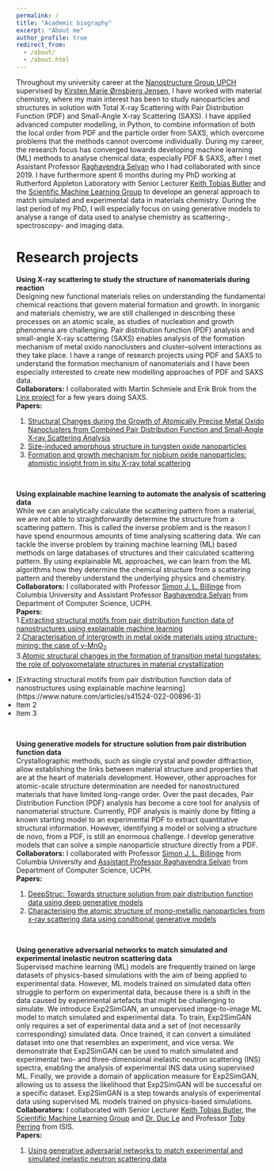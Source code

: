 ```yaml
---
permalink: /
title: "Academic biography"
excerpt: "About me"
author_profile: true
redirect_from: 
  - /about/
  - /about.html
---
```


Throughout my university career at the [Nanostructure Group UPCH](https://nanostructure-cph.com/) supervised by [Kirsten Marie Ørnsbjerg Jensen](https://scholar.google.com/citations?user=0LD11kYAAAAJ&hl=da&oi=ao), I have worked with material chemistry, where my main interest has been to study nanoparticles and structures in solution with Total X-ray Scattering with Pair Distribution Function (PDF) and Small-Angle X-ray Scattering (SAXS). I have applied advanced computer modelling, in Python, to combine information of both the local order from PDF and the particle order from SAXS, which overcome problems that the methods cannot overcome individually. 
During my career, the research focus has converged towards developing machine learning (ML) methods to analyse chemical data; especially PDF & SAXS, after I met Assistant Professor [Raghavendra Selvan](https://raghavian.github.io/) who I had collaborated with since 2019. I have furthermore spent 6 months during my PhD working at Rutherford Appleton Laboratory with Senior Lecturer [Keith Tobias Butler](https://www.sems.qmul.ac.uk/staff/k.butler) and the [Scientific Machine Learning Group](https://www.scd.stfc.ac.uk/Pages/Scientific-Machine-Learning.aspx) to develope an general approach to match simulated and experimental data in materials chemistry.
During the last period of my PhD, I will especially focus on using generative models to analyse a range of data used to analyse chemistry as scattering-, spectroscopy- and imaging data.


Research projects
=======

**Using X-ray scattering to study the structure of nanomaterials during reaction** <br>
Designing new functional materials relies on understanding the fundamental chemical reactions that govern material formation and growth. In inorganic and materials chemistry, we are still challenged in describing these processes on an atomic scale, as studies of nucleation and growth phenomena are challenging. Pair distribution function (PDF) analysis and small-angle X-ray scattering (SAXS) enables analysis of the formation mechanism of metal oxido nanoclusters and cluster–solvent interactions as they take place. 
I have a range of research projects using PDF and SAXS to understand the formation mechanism of nanomaterials and I have been especially interested to create new modelling approaches of PDF and SAXS data. <br>
**Collaborators:** I collaborated with Martin Schmiele and Erik Brok from the [Linx project](https://linxassociation.com/) for a few years doing SAXS. <br>
**Papers:** 
1. [Structural Changes during the Growth of Atomically Precise Metal Oxido Nanoclusters from Combined Pair Distribution Function and Small‐Angle X‐ray Scattering Analysis](https://onlinelibrary.wiley.com/doi/full/10.1002/anie.202103641)
2. [Size-induced amorphous structure in tungsten oxide nanoparticles](https://pubs.rsc.org/en/content/articlelanding/2021/nr/d1nr05991b/unauth)
3. [Formation and growth mechanism for niobium oxide nanoparticles: atomistic insight from in situ X-ray total scattering](https://pubs.rsc.org/en/content/articlehtml/2021/nr/d0nr08299f)

<br>

**Using explainable machine learning to automate the analysis of scattering data** <br>
While we can analytically calculate the scattering pattern from a material, we are not able to straightforwardly determine the structure from a scattering pattern. This is called the inverse problem and is the reason I have spend enourmous amounts of time analysing scattering data. We can tackle the inverse problem by training machine learning (ML) based methods on large databases of structures and their calculated scattering pattern. By using explainable ML approaches, we can learn from the ML algorithms how they determine the chemical structure from a scattering pattern and thereby understand the underlying physics and chemistry. <br>
**Collaborators:** I collaborated with Professor [Simon J. L. Billinge](https://scholar.google.com/citations?user=dRmx8foAAAAJ&hl=en) from Columbia University and Assistant Professor [Raghavendra Selvan](https://raghavian.github.io/) from Department of Computer Science, UCPH. <br>
**Papers:** <br>
1.[Extracting structural motifs from pair distribution function data of nanostructures using explainable machine learning](https://www.nature.com/articles/s41524-022-00896-3) <br>
2.[Characterisation of intergrowth in metal oxide materials using structure-mining: the case of γ-MnO<sub>2</sub>](https://pubs.rsc.org/en/content/articlehtml/2022/dt/d2dt02153f) <br>
3.[Atomic structural changes in the formation of transition metal tungstates: the role of polyoxometalate structures in material crystallization](https://chemrxiv.org/engage/chemrxiv/article-details/62ebefdcd131b71fc70c4ef2) <br>

<ul style="list-style-type: disc; padding-left: 0;">
  <li>[Extracting structural motifs from pair distribution function data of nanostructures using explainable machine learning](https://www.nature.com/articles/s41524-022-00896-3)</li>
  <li>Item 2</li>
  <li>Item 3</li>
</ul>


<br>

**Using generative models for structure solution from pair distribution function data** <br>
Crystallographic methods, such as single crystal and powder diffraction, allow establishing the links between material structure and properties that are at the heart of materials development. However, other approaches for atomic-scale structure determination are needed for nanostructured materials that have limited long-range order. Over the past decades, Pair Distribution Function (PDF) analysis has become a core tool for analysis of nanomaterial structure. Currently, PDF analysis is mainly done by fitting a known starting model to an experimental PDF to extract quantitative structural information. However, identifying a model or solving a structure de novo, from a PDF, is still an enormous challenge. I develop generative models that can solve a simple nanoparticle structure directly from a PDF. <br>
**Collaborators:** I collaborated with Professor [Simon J. L. Billinge](https://scholar.google.com/citations?user=dRmx8foAAAAJ&hl=en) from Columbia University and [Assistant Professor Raghavendra Selvan](https://raghavian.github.io/) from Department of Computer Science, UCPH. <br>
**Papers:** 
1. [DeepStruc: Towards structure solution from pair distribution function data using deep generative models](https://pubs.rsc.org/en/content/articlehtml/2022/dd/d2dd00086e)
2. [Characterising the atomic structure of mono-metallic nanoparticles from x-ray scattering data using conditional generative models](https://par.nsf.gov/biblio/10300745)

<br>

**Using generative adversarial networks to match simulated and experimental inelastic neutron scattering data** <br>
Supervised machine learning (ML) models are frequently trained on large datasets of physics-based simulations with the aim of being applied to experimental data. However, ML models trained on simulated data often struggle to perform on experimental data, because there is a shift in the data caused by experimental artefacts that might be challenging to simulate. We introduce Exp2SimGAN, an unsupervised image-to-image ML model to match simulated and experimental data. To train, Exp2SimGAN only requires a set of experimental data and a set of (not necessarily corresponding) simulated data. Once trained, it can convert a simulated dataset into one that resembles an experiment, and vice versa. We demonstrate that Exp2SimGAN can be used to match simulated and experimental two- and three-dimensional inelastic neutron scattering (INS) spectra, enabling the analysis of experimental INS data using supervised ML. Finally, we provide a domain of application measure for Exp2SimGAN, allowing us to assess the likelihood that Exp2SimGAN will be successful on a specific dataset. Exp2SimGAN is a step towards analysis of experimental data using supervised ML models trained on physics-based simulations. <br>
**Collaborators:** I collaborated with Senior Lecturer [Keith Tobias Butler](https://www.sems.qmul.ac.uk/staff/k.butler), the  [Scientific Machine Learning Group](https://www.scd.stfc.ac.uk/Pages/Scientific-Machine-Learning.aspx) and [Dr. Duc Le](https://www.isis.stfc.ac.uk/Pages/Dr-Duc-Le.aspx) and Professor [Toby Perring](https://www.isis.stfc.ac.uk/Pages/Prof-Toby-Perring.aspx) from ISIS. <br>
**Papers:**
1. [Using generative adversarial networks to match experimental and simulated inelastic neutron scattering data](https://chemrxiv.org/engage/chemrxiv/article-details/63a15e21a53ea6c3c751564f)
